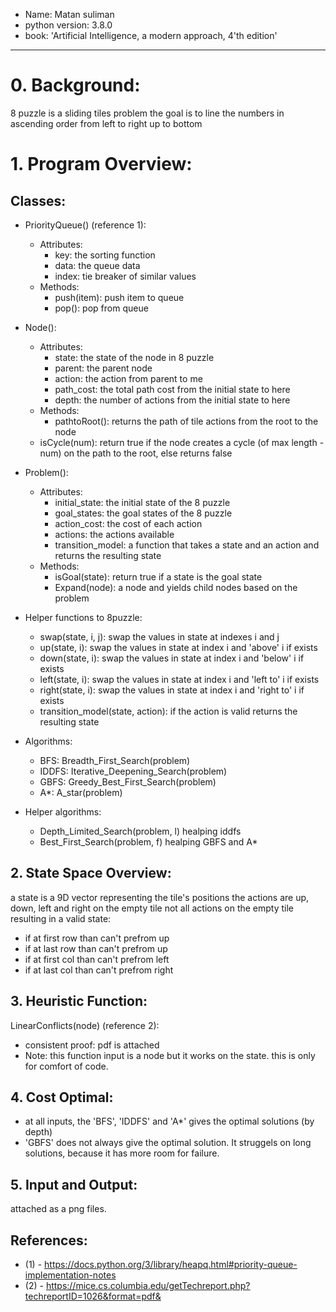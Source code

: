 - Name: Matan suliman
- python version: 3.8.0
- book: 'Artificial Intelligence, a modern approach, 4'th edition'
---

# 0. Background:
  8 puzzle is a sliding tiles problem
  the goal is to line the numbers in ascending order from left to right up to bottom

# 1. Program Overview:

## Classes:
- PriorityQueue() (reference 1):
    - Attributes:
        - key: the sorting function
        - data: the queue data
        - index: tie breaker of similar values
    - Methods:
        - push(item): push item to queue
        - pop(): pop from queue

- Node():
    - Attributes:
        - state: the state of the node in 8 puzzle
        - parent: the parent node
        - action: the action from parent to me
        - path_cost: the total path cost from the initial state to here
        - depth: the number of actions from the initial state to here
    - Methods:
        - pathtoRoot(): returns the path of tile actions from the root to the node
    - isCycle(num): return true if the node creates a cycle (of max length -num) on the          path to the root, else returns false

- Problem():
    - Attributes:
        - initial_state: the initial state of the 8 puzzle
        - goal_states: the goal states of the 8 puzzle
        - action_cost: the cost of each action
        - actions: the actions available
        - transition_model: a function that takes a state and an action and returns the              resulting state
    - Methods:
        - isGoal(state): return true if a state is the goal state
        - Expand(node): a node and yields child nodes based on the problem

- Helper functions to 8puzzle:
    - swap(state, i, j): swap the values in state at indexes i and j
    - up(state, i): swap the values in state at index i and 'above' i if exists
    - down(state, i): swap the values in state at index i and 'below' i if exists
    - left(state, i): swap the values in state at index i and 'left to' i if exists
    - right(state, i): swap the values in state at index i and 'right to' i if exists
    - transition_model(state, action): if the action is valid returns the resulting state


- Algorithms:
    - BFS: Breadth_First_Search(problem)
    - IDDFS: Iterative_Deepening_Search(problem)
    - GBFS: Greedy_Best_First_Search(problem)
    - A*: A_star(problem)

- Helper algorithms:
    - Depth_Limited_Search(problem, l) healping iddfs
    - Best_First_Search(problem, f) healping GBFS and A*


## 2. State Space Overview:
a state is a 9D vector representing the tile's positions the actions are up, down, left and right on the empty tile not all actions on the empty tile resulting in a valid state:
- if at first row than can't prefrom up
- if at last row than can't prefrom up
- if at first col than can't prefrom left
- if at last col than can't prefrom right

## 3. Heuristic Function:
LinearConflicts(node) (reference 2): 
- consistent proof: pdf is attached
- Note: this function input is a node but it works on the state. this is only for comfort of code.

## 4. Cost Optimal:
- at all inputs, the 'BFS', 'IDDFS' and 'A*' gives the optimal solutions (by depth)
- 'GBFS' does not always give the optimal solution.
    It struggels on long solutions, because it has more room for failure.

## 5. Input and Output:
attached as a png files.

## References:
  - (1) - https://docs.python.org/3/library/heapq.html#priority-queue-implementation-notes
  - (2) - https://mice.cs.columbia.edu/getTechreport.php?techreportID=1026&format=pdf&
